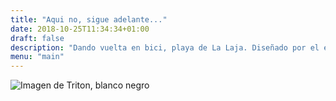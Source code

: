 ```yaml
---
title: "Aqui no, sigue adelante..."
date: 2018-10-25T11:34:34+01:00
draft: false
description: "Dando vuelta en bici, playa de La Laja. Diseñado por el escultor Manolo González y dedicado a Tritón, el dios marino, mide 9 metros de alto y 6 de ancho, y pesa 6.000 kilogramos. El diseño ha sido inspirado en el poema Las Rosas de Hércules, del escritor canario Tomás Morales."
menu: "main"
---
```

<img src="/es/photo/aqui-no-sigue/triton.jpg" loading="lazy" alt="Imagen de Triton, blanco negro">

